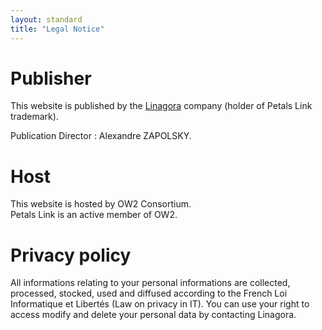 ```yaml
---
layout: standard
title: "Legal Notice"
---
```


# Publisher

This website is published by the [Linagora](http://www.linagora.com) company (holder of Petals Link trademark). 

Publication Director : Alexandre ZAPOLSKY.

# Host

This website is hosted by OW2 Consortium.<br />
Petals Link is an active member of OW2.

# Privacy policy

All informations relating to your personal informations are collected, processed, stocked, used and diffused according to the French Loi Informatique et Libertés (Law on privacy in IT). You can use your right to access modify and delete your personal data by contacting Linagora.
